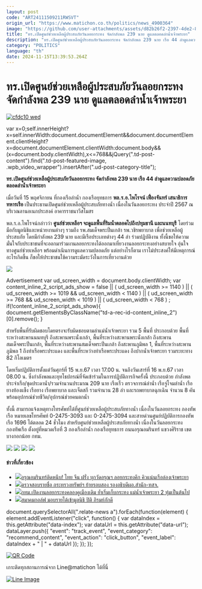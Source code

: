 ```yaml
---
layout: post
code: "ART24111509211RWSVT"
origin_url: "https://www.matichon.co.th/politics/news_4900364"
image: "https://github.com/user-attachments/assets/d82b26f2-2397-4de2-8e23-4c36d8eb59be"
title: "ทร.เปิดศูนย์ช่วยเหลือผู้ประสบภัยวันลอยกระทง จัดกำลังพล 239 นาย ดูแลตลอดลำน้ำเจ้าพระยา"
description: "ทร.เปิดศูนย์ช่วยเหลือผู้ประสบภัยวันลอยกระทง จัดกำลังพล 239 นาย เรือ 44 ลำดูแลความปลอดภัยตลอดลำน้ำเจ้าพระยา"
category: "POLITICS"
language: "th"
date: 2024-11-15T13:39:53.264Z
---
```


# ทร.เปิดศูนย์ช่วยเหลือผู้ประสบภัยวันลอยกระทง จัดกำลังพล 239 นาย ดูแลตลอดลำน้ำเจ้าพระยา

[![](https://www.matichon.co.th/wp-content/uploads/2024/11/cfdc10-wed.jpg "cfdc10 wed")](https://www.matichon.co.th/wp-content/uploads/2024/11/cfdc10-wed.jpg)

var x=0;self.innerHeight?x=self.innerWidth:document.documentElement&&document.documentElement.clientHeight?x=document.documentElement.clientWidth:document.body&&(x=document.body.clientWidth),x<=768&&jQuery(".td-post-content").find(".td-post-featured-image, .wpb\_video\_wrapper").insertAfter(".ud-post-category-title");

**ทร.เปิดศูนย์ช่วยเหลือผู้ประสบภัยวันลอยกระทง จัดกำลังพล 239 นาย เรือ 44 ลำดูแลความปลอดภัยตลอดลำน้ำเจ้าพระยา**

เมื่อวันที่ 15 พฤศจิกายน ที่กองเรือลำน้ำ กองเรือยุทธการ **พล.ร.อ.ไพโรจน์ เฟื่องจันทร์ เสนาธิการทหารเรือ** เป็นประธานเปิดศูนย์ช่วยเหลือผู้ประสบภัยทางน้ำ เนื่องในวันลอยกระทง ประจำปี 2567 ณ บริเวณลานอเนกประสงค์ อาคารราชนาวีสโมสร

พล.ร.อ.ไพโรจน์กล่าวว่า **ศูนย์ช่วยเหลือฯ จะดูแลพื้นที่ริมน้ำตลอดไปถึงปทุมธานี และนนทบุรี** โดยร่วมมือกับมูลนิธิและหน่วยงานต่างๆ รวมถึง รพ.สมเด็จพระปิ่นเกล้า รพ.วชิรพยาบาล เพื่อช่วยเหลือผู้ประสบภัย โดยมีกำลังพล 239 นาย และมีเรือประเภทต่างๆ 44 ลำ ร่วมปฏิบัติงาน ทั้งนี้ขอให้ความมั่นใจกับประชาชนที่จะออกมาร่วมงานลอยกระทงได้ออกมาเที่ยวงานลอยกระทงอย่างสบายใจ อุ่นใจ ทางศูนย์ช่วยเหลือฯ พร้อมดำเนินการดูแลความปลอดภัย แต่อย่างไรก็ตาม เราไม่ประสงค์ให้มีเหตุการณ์อะไรเกิดขึ้น ก็ขอให้ประชาชนใช้ความระมัดระวังในการเที่ยวงานด้วย

![](https://www.matichon.co.th/wp-content/uploads/2024/11/S__17432624_0.jpg)

Advertisement var ud\_screen\_width = document.body.clientWidth; var content\_inline\_2\_script\_ads\_show = false || ( ud\_screen\_width >= 1140 ) || ( ud\_screen\_width >= 1019 && ud\_screen\_width < 1140 ) || ( ud\_screen\_width >= 768 && ud\_screen\_width < 1019 ) || ( ud\_screen\_width < 768 ) ; if(!content\_inline\_2\_script\_ads\_show){ document.getElementsByClassName("td-a-rec-id-content\_inline\_2")\[0\].remove(); }

สำหรับพื้นที่รับผิดชอบโดยตรงจะรับผิดชอบตามลำแม่น้ำเจ้าพระยา รวม 5 พื้นที่ ประกอบด้วย พื้นที่ระหว่างสะพานนนทบุรี ถึงสะพานพระนั่งเกล้า, พื้นที่ระหว่างสะพานพระนั่งเกล้า ถึงสะพานสมเด็จพระปิ่นเกล้า, พื้นที่ระหว่างสะพานสมเด็จพระปิ่นเกล้า ถึงสะพานภูมิพล 1, พื้นที่ระหว่างสะพานภูมิพล 1 ถึงท่าเรือพระประแดง และพื้นที่ระหว่างท่าเรือพระประแดง ถึงปากน้ำเจ้าพระยา รวมระยะทาง 82 กิโลเมตร

โดยเริ่มปฏิบัติการตั้งแต่วันศุกร์ที่ 15 พ.ย.67 เวลา 17.00 น. จนถึงวันเสาร์ที่ 16 พ.ย.67 เวลา 08.00 น. ซึ่งกำลังพลและยุทโธปกรณ์ที่จัดเข้าร่วมในการปฏิบัติภารกิจครั้งนี้ ประกอบด้วย กำลังพลประจำเรือ/ชุดประดาน้ำ/รวมจำนวนประมาณ 209 นาย เรือเร็ว ตรวจการณ์ลำน้ำ เรือจู่โจมลำน้ำ เรือยางท้องแข็ง เรือยาง เรือพยาบาล และเจ็ตสกี รวมจำนวน 28 ลำ และรถพยาบาลฉุกเฉิน จำนวน 8 คัน พร้อมอุปกรณ์ช่วยชีวิต/อุปกรณ์ช่วยคนตกน้ำ

ทั้งนี้ สามารถแจ้งเหตุทางโทรศัพท์ได้ที่ศูนย์ช่วยเหลือผู้ประสบภัยทางน้ำ เนื่องในวันลอยกระทง กองทัพเรือ หมายเลขโทรศัพท์ 0-2475-3093 และ 0-2475-3094 และสายด่วนศูนย์ปฏิบัติการกองทัพเรือ 1696 ได้ตลอด 24 ชั่วโมง สำหรับศูนย์ช่วยเหลือผู้ประสบภัยทางน้ำ เนื่องในวันลอยกระทง กองทัพเรือ ตั้งอยู่ที่หมวดเรือที่ 3 กองเรือลำน้ำ กองเรือยุทธการ ถนนอรุณอมรินทร์ แขวงศิริราช เขตบางกอกน้อย กทม.

![](https://www.matichon.co.th/wp-content/uploads/2024/11/S__17432635_0.jpg) ![](https://www.matichon.co.th/wp-content/uploads/2024/11/S__17432643_0.jpg) ![](https://www.matichon.co.th/wp-content/uploads/2024/11/S__17432648_0.jpg) ![](https://www.matichon.co.th/wp-content/uploads/2024/11/S__17432653_0.jpg)

#### ข่าวที่เกี่ยวข้อง

*   [![](https://www.matichon.co.th/wp-content/uploads/2024/11/ติดหนึบ4584.jpg)อรุณอมรินทร์ติดหนึบ! ไทย จีน ฝรั่ง บุกวัดอรุณฯ ลอยกระทงคึก คิวแน่นเรือล่องเจ้าพระยา](https://www.matichon.co.th/local/news_4901123)
*   [![](https://www.matichon.co.th/wp-content/uploads/2024/11/111111-1.jpg)ตรวจสอบรายชื่อ กระทรวงทรัพย์ฯ ย้ายรอบสอง รองอธิบดีผอ.สำนัก-ทสจ.](https://www.matichon.co.th/local/quality-life/news_4900765)
*   [![](https://www.matichon.co.th/wp-content/uploads/2024/11/ลอยกระทงคลองคูเมืองเดิม-67.jpg)กทม.เปิดงานลอยกระทงคลองคูเมืองเดิม ย้ำเริ่มเก็บกระทง แม่น้ำเจ้าพระยา 2 ทุ่มเป็นต้นไป](https://www.matichon.co.th/local/news_4901100)
*   [![](https://www.matichon.co.th/wp-content/uploads/2024/11/Piti23.jpg)สมาคมกอล์ฟ มอบรายได้เข้ามูลนิธิ ปิติ ภิรมย์ภักดี](https://www.matichon.co.th/sport/thai-sport/news_4900879)

document.querySelectorAll(".relate-news a").forEach(function(element) { element.addEventListener("click", function() { var dataIndex = this.getAttribute("data-index"); var dataUrl = this.getAttribute("data-url"); dataLayer.push({ "event": "track\_event", "event\_category": "recommend\_content", "event\_action": "click\_button", "event\_label": dataIndex + " | " + dataUrl }); }); });

[![QR Code](https://www.matichon.co.th/wp-content/uploads/2023/07/wob1371z.jpg)](https://lin.ee/ht0nDxX)

เกาะติดทุกสถานการณ์จาก Line@matichon ได้ที่นี่

[![Line Image](https://www.matichon.co.th/wp-content/uploads/2023/07/th.png)](https://lin.ee/ht0nDxX)